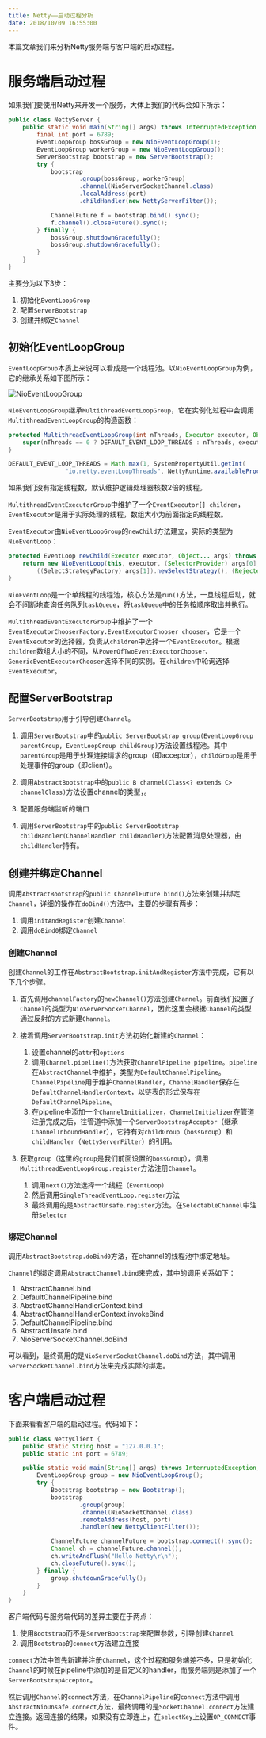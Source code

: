```yaml
---
title: Netty——启动过程分析
date: 2018/10/09 16:55:00
---
```


本篇文章我们来分析Netty服务端与客户端的启动过程。

<!-- more -->

# 服务端启动过程

如果我们要使用Netty来开发一个服务，大体上我们的代码会如下所示：

```java
public class NettyServer {
    public static void main(String[] args) throws InterruptedException {
        final int port = 6789;
        EventLoopGroup bossGroup = new NioEventLoopGroup(1);
        EventLoopGroup workerGroup = new NioEventLoopGroup();
        ServerBootstrap bootstrap = new ServerBootstrap();
        try {
            bootstrap
                    .group(bossGroup, workerGroup)
                    .channel(NioServerSocketChannel.class)
                    .localAddress(port)
                    .childHandler(new NettyServerFilter());

            ChannelFuture f = bootstrap.bind().sync();
            f.channel().closeFuture().sync();
        } finally {
            bossGroup.shutdownGracefully();
            bossGroup.shutdownGracefully();
        }
    }
}
```

主要分为以下3步：

1. 初始化`EventLoopGroup`
2. 配置`ServerBootstrap`
3. 创建并绑定`Channel`

## 初始化EventLoopGroup

`EventLoopGroup`本质上来说可以看成是一个线程池。以`NioEventLoopGroup`为例，它的继承关系如下图所示：

![NioEventLoopGroup](media/NioEventLoopGroup.png)

`NioEventLoopGroup`继承`MultithreadEventLoopGroup`，它在实例化过程中会调用`MultithreadEventLoopGroup`的构造函数：

```java
protected MultithreadEventLoopGroup(int nThreads, Executor executor, Object... args) {
    super(nThreads == 0 ? DEFAULT_EVENT_LOOP_THREADS : nThreads, executor, args);
}

DEFAULT_EVENT_LOOP_THREADS = Math.max(1, SystemPropertyUtil.getInt(
                "io.netty.eventLoopThreads", NettyRuntime.availableProcessors() * 2));
```

如果我们没有指定线程数，默认维护逻辑处理器核数2倍的线程。

`MultithreadEventExecutorGroup`中维护了一个`EventExecutor[] children`，`EventExecutor`是用于实际处理的线程，数组大小为前面指定的线程数。

`EventExecutor`由`NioEventLoopGroup`的`newChild`方法建立，实际的类型为`NioEventLoop`：

```java
protected EventLoop newChild(Executor executor, Object... args) throws Exception {
    return new NioEventLoop(this, executor, (SelectorProvider) args[0],
        ((SelectStrategyFactory) args[1]).newSelectStrategy(), (RejectedExecutionHandler) args[2]);
}
```

`NioEventLoop`是一个单线程的线程池，核心方法是`run()`方法，一旦线程启动，就会不间断地查询任务队列`taskQueue`，将`taskQueue`中的任务按顺序取出并执行。

`MultithreadEventExecutorGroup`中维护了一个`EventExecutorChooserFactory.EventExecutorChooser chooser`，它是一个`EventExecutor`的选择器，负责从`children`中选择一个`EventExecutor`。根据`children`数组大小的不同，从`PowerOfTwoEventExecutorChooser`、`GenericEventExecutorChooser`选择不同的实例。在`children`中轮询选择`EventExecutor`。

## 配置ServerBootstrap

`ServerBootstrap`用于引导创建`Channel`。

1. 调用`ServerBootstrap`中的`public ServerBootstrap group(EventLoopGroup parentGroup, EventLoopGroup childGroup)`方法设置线程池。其中`parentGroup`是用于处理连接请求的group（即acceptor），`childGroup`是用于处理事件的group（即client）。

2. 调用`AbstractBootstrap`中的`public B channel(Class<? extends C> channelClass)`方法设置channel的类型，。

3. 配置服务端监听的端口

4. 调用`ServerBootstrap`中的`public ServerBootstrap childHandler(ChannelHandler childHandler)`方法配置消息处理器，由`childHandler`持有。

## 创建并绑定Channel

调用`AbstractBootstrap`的`public ChannelFuture bind()`方法来创建并绑定`Channel`，详细的操作在`doBind()`方法中，主要的步骤有两步：

1. 调用`initAndRegister`创建`Channel`
2. 调用`doBind0`绑定`Channel`

### 创建Channel

创建`Channel`的工作在`AbstractBootstrap.initAndRegister`方法中完成，它有以下几个步骤。

1. 首先调用`channelFactory`的`newChannel()`方法创建`Channel`。前面我们设置了`Channel`的类型为`NioServerSocketChannel`，因此这里会根据`Channel`的类型通过反射的方式新建`Channel`。

2. 接着调用`ServerBootstrap.init`方法初始化新建的`Channel`：

    1. 设置channel的`attr`和`options`
    2. 调用`Channel.pipeline()`方法获取`ChannelPipeline pipeline`。`pipeline`在`AbstractChannel`中维护，类型为`DefaultChannelPipeline`。`ChannelPipeline`用于维护`ChannelHandler`，`ChannelHandler`保存在`DefaultChannelHandlerContext`，以链表的形式保存在`DefaultChannelPipeline`。
    3. 在pipeline中添加一个`ChannelInitializer`，`ChannelInitializer`在管道注册完成之后，往管道中添加一个`ServerBootstrapAcceptor`（继承`ChannelInboundHandler`），它持有对`childGroup`（`bossGroup`）和`childHandler`（`NettyServerFilter`）的引用。

3. 获取`group`（这里的`group`是我们前面设置的`bossGroup`），调用`MultithreadEventLoopGroup.register`方法注册`Channel`。

    1. 调用`next()`方法选择一个线程（`EventLoop`）
    2. 然后调用`SingleThreadEventLoop.register`方法
    3. 最终调用的是`AbstractUnsafe.register`方法。在`SelectableChannel`中注册`Selector`

### 绑定Channel

调用`AbstractBootstrap.doBind0`方法，在channel的线程池中绑定地址。

`Channel`的绑定调用`AbstractChannel.bind`来完成，其中的调用关系如下：

1. AbstractChannel.bind
2. DefaultChannelPipeline.bind
3. AbstractChannelHandlerContext.bind
4. AbstractChannelHandlerContext.invokeBind
5. DefaultChannelPipeline.bind
6. AbstractUnsafe.bind
7. NioServerSocketChannel.doBind

可以看到，最终调用的是`NioServerSocketChannel.doBind`方法，其中调用`ServerSocketChannel.bind`方法来完成实际的绑定。

# 客户端启动过程

下面来看看客户端的启动过程。代码如下：

```java
public class NettyClient {
    public static String host = "127.0.0.1";
    public static int port = 6789;

    public static void main(String[] args) throws InterruptedException, ExecutionException {
        EventLoopGroup group = new NioEventLoopGroup();
        try {
            Bootstrap bootstrap = new Bootstrap();
            bootstrap
                    .group(group)
                    .channel(NioSocketChannel.class)
                    .remoteAddress(host, port)
                    .handler(new NettyClientFilter());

            ChannelFuture channelFuture = bootstrap.connect().sync();
            Channel ch = channelFuture.channel();
            ch.writeAndFlush("Hello Netty\r\n");
            ch.closeFuture().sync();
        } finally {
            group.shutdownGracefully();
        }
    }
}
```

客户端代码与服务端代码的差异主要在于两点：

1. 使用`Bootstrap`而不是`ServerBootstrap`来配置参数，引导创建`Channel`
2. 调用`Bootstrap`的`connect`方法建立连接

`connect`方法中首先新建并注册`Channel`，这个过程和服务端差不多，只是初始化`Channel`的时候在pipeline中添加的是自定义的handler，而服务端则是添加了一个`ServerBootstrapAcceptor`。

然后调用`Channel`的`connect`方法，在`ChannelPipeline`的`connect`方法中调用`AbstractNioUnsafe.connect`方法，最终调用的是`SocketChannel.connect`方法建立连接。返回连接的结果，如果没有立即连上，在`selectKey`上设置`OP_CONNECT`事件。



































